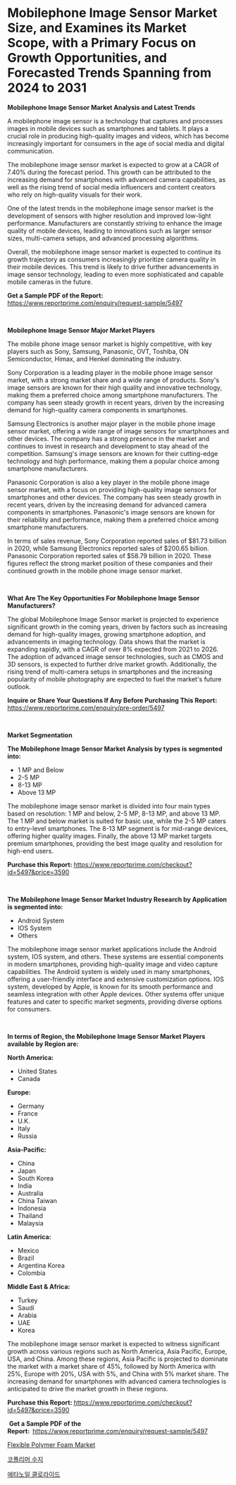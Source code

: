 <p><h1>Mobilephone Image Sensor Market Size, and Examines its Market Scope, with a Primary Focus on Growth Opportunities, and Forecasted Trends Spanning from 2024 to 2031</h1></p><p><strong>Mobilephone Image Sensor Market Analysis and Latest Trends</strong></p>
<p><p>A mobilephone image sensor is a technology that captures and processes images in mobile devices such as smartphones and tablets. It plays a crucial role in producing high-quality images and videos, which has become increasingly important for consumers in the age of social media and digital communication.</p><p>The mobilephone image sensor market is expected to grow at a CAGR of 7.40% during the forecast period. This growth can be attributed to the increasing demand for smartphones with advanced camera capabilities, as well as the rising trend of social media influencers and content creators who rely on high-quality visuals for their work.</p><p>One of the latest trends in the mobilephone image sensor market is the development of sensors with higher resolution and improved low-light performance. Manufacturers are constantly striving to enhance the image quality of mobile devices, leading to innovations such as larger sensor sizes, multi-camera setups, and advanced processing algorithms.</p><p>Overall, the mobilephone image sensor market is expected to continue its growth trajectory as consumers increasingly prioritize camera quality in their mobile devices. This trend is likely to drive further advancements in image sensor technology, leading to even more sophisticated and capable mobile cameras in the future.</p></p>
<p><strong>Get a Sample PDF of the Report:&nbsp;</strong> <a href="https://www.reportprime.com/enquiry/request-sample/5497">https://www.reportprime.com/enquiry/request-sample/5497</a></p>
<p>&nbsp;</p>
<p><strong>Mobilephone Image Sensor Major Market Players</strong></p>
<p><p>The mobile phone image sensor market is highly competitive, with key players such as Sony, Samsung, Panasonic, OVT, Toshiba, ON Semiconductor, Himax, and Henkel dominating the industry. </p><p>Sony Corporation is a leading player in the mobile phone image sensor market, with a strong market share and a wide range of products. Sony's image sensors are known for their high quality and innovative technology, making them a preferred choice among smartphone manufacturers. The company has seen steady growth in recent years, driven by the increasing demand for high-quality camera components in smartphones. </p><p>Samsung Electronics is another major player in the mobile phone image sensor market, offering a wide range of image sensors for smartphones and other devices. The company has a strong presence in the market and continues to invest in research and development to stay ahead of the competition. Samsung's image sensors are known for their cutting-edge technology and high performance, making them a popular choice among smartphone manufacturers.</p><p>Panasonic Corporation is also a key player in the mobile phone image sensor market, with a focus on providing high-quality image sensors for smartphones and other devices. The company has seen steady growth in recent years, driven by the increasing demand for advanced camera components in smartphones. Panasonic's image sensors are known for their reliability and performance, making them a preferred choice among smartphone manufacturers.</p><p>In terms of sales revenue, Sony Corporation reported sales of $81.73 billion in 2020, while Samsung Electronics reported sales of $200.65 billion. Panasonic Corporation reported sales of $58.79 billion in 2020. These figures reflect the strong market position of these companies and their continued growth in the mobile phone image sensor market.</p></p>
<p>&nbsp;</p>
<p><strong>What Are The Key Opportunities For Mobilephone Image Sensor Manufacturers?</strong></p>
<p><p>The global Mobilephone Image Sensor market is projected to experience significant growth in the coming years, driven by factors such as increasing demand for high-quality images, growing smartphone adoption, and advancements in imaging technology. Data shows that the market is expanding rapidly, with a CAGR of over 8% expected from 2021 to 2026. The adoption of advanced image sensor technologies, such as CMOS and 3D sensors, is expected to further drive market growth. Additionally, the rising trend of multi-camera setups in smartphones and the increasing popularity of mobile photography are expected to fuel the market's future outlook.</p></p>
<p><strong>Inquire or Share Your Questions If Any Before Purchasing This Report:</strong> <a href="https://www.reportprime.com/enquiry/pre-order/5497">https://www.reportprime.com/enquiry/pre-order/5497</a></p>
<p>&nbsp;</p>
<p><strong>Market Segmentation</strong></p>
<p><strong>The Mobilephone Image Sensor Market Analysis by types is segmented into:</strong></p>
<p><ul><li>1 MP and Below</li><li>2-5 MP</li><li>8-13 MP</li><li>Above 13 MP</li></ul></p>
<p><p>The mobilephone image sensor market is divided into four main types based on resolution: 1 MP and below, 2-5 MP, 8-13 MP, and above 13 MP. The 1 MP and below market is suited for basic use, while the 2-5 MP caters to entry-level smartphones. The 8-13 MP segment is for mid-range devices, offering higher quality images. Finally, the above 13 MP market targets premium smartphones, providing the best image quality and resolution for high-end users.</p></p>
<p><strong>Purchase this Report:&nbsp;</strong><a href="https://www.reportprime.com/checkout?id=5497&price=3590">https://www.reportprime.com/checkout?id=5497&price=3590</a></p>
<p>&nbsp;</p>
<p><strong>The Mobilephone Image Sensor Market Industry Research by Application is segmented into:</strong></p>
<p><ul><li>Android System</li><li>IOS System</li><li>Others</li></ul></p>
<p><p>The mobilephone image sensor market applications include the Android system, IOS system, and others. These systems are essential components in modern smartphones, providing high-quality image and video capture capabilities. The Android system is widely used in many smartphones, offering a user-friendly interface and extensive customization options. IOS system, developed by Apple, is known for its smooth performance and seamless integration with other Apple devices. Other systems offer unique features and cater to specific market segments, providing diverse options for consumers.</p></p>
<p>&nbsp;</p>
<p><strong>In terms of Region, the Mobilephone Image Sensor Market Players available by Region are:</strong></p>
<p>
    <p> <strong> North America: </strong>
        <ul>
            <li>United States</li>
            <li>Canada</li>
        </ul>
        </p> 
    <p> <strong> Europe: </strong>
        <ul>
            <li>Germany</li>
            <li>France</li>
            <li>U.K.</li>
            <li>Italy</li>
            <li>Russia</li>
        </ul>
        </p> 
    <p> <strong> Asia-Pacific: </strong>
        <ul>
            <li>China</li>
            <li>Japan</li>
            <li>South Korea</li>
            <li>India</li>
            <li>Australia</li>
            <li>China Taiwan</li>
            <li>Indonesia</li>
            <li>Thailand</li>
            <li>Malaysia</li>
        </ul>
        </p> 
    <p> <strong> Latin America: </strong>
        <ul>
            <li>Mexico</li>
            <li>Brazil</li>
            <li>Argentina Korea</li>
            <li>Colombia</li>
        </ul>
        </p> 
    <p> <strong> Middle East & Africa: </strong>
        <ul>
            <li>Turkey</li>
            <li>Saudi</li>
            <li>Arabia</li>
            <li>UAE</li>
            <li>Korea</li>
        </ul>
    </p>
    </p>
<p><p>The mobilephone image sensor market is expected to witness significant growth across various regions such as North America, Asia Pacific, Europe, USA, and China. Among these regions, Asia Pacific is projected to dominate the market with a market share of 45%, followed by North America with 25%, Europe with 20%, USA with 5%, and China with 5% market share. The increasing demand for smartphones with advanced camera technologies is anticipated to drive the market growth in these regions.</p></p>
<p><strong>Purchase this Report: </strong><a href="https://www.reportprime.com/checkout?id=5497&price=3590">https://www.reportprime.com/checkout?id=5497&price=3590</a></p>
<p>&nbsp;<strong>Get a Sample PDF of the Report:&nbsp;&nbsp;</strong><a href="https://www.reportprime.com/enquiry/request-sample/5497">https://www.reportprime.com/enquiry/request-sample/5497</a></p>
<p><strong></strong></p>
<p><p><a href="https://meowing-canidae-761.notion.site/Global-Flexible-Polymer-Foam-Market-Size-and-Market-Trends-Insights-and-Projections-from-2024-to-20-bccb677386ae409791d038cb94e8eaaf">Flexible Polymer Foam Market</a></p><p><a href="https://medium.com/@matthiasdkins856/%EA%B3%B5%EC%A4%91%ED%95%A9-%EC%88%98%EC%A7%80-%EC%8B%9C%EC%9E%A5-%EB%8F%99%ED%96%A5-%EB%B0%8F-%EC%8B%9C%EC%9E%A5-%EB%B6%84%EC%84%9D%EC%9D%80-2024-2031%EB%85%84%EC%9D%84-%EB%8C%80%EC%83%81%EC%9C%BC%EB%A1%9C-%EC%98%88%EC%B8%A1%EB%90%A9%EB%8B%88%EB%8B%A4-756990a3a797">코폴리머 수지</a></p><p><a href="https://medium.com/@minimini78678/%EC%97%90%ED%83%80%EB%85%B8%EC%9D%BC-%ED%81%B4%EB%A1%9C%EB%9D%BC%EC%9D%B4%EB%93%9C-%EC%8B%9C%EC%9E%A5%EC%9D%80-%EC%8B%9C%EC%9E%A5-%EC%A0%90%EC%9C%A0%EC%9C%A8-%EC%8B%9C%EC%9E%A5-%ED%8A%B8%EB%A0%8C%EB%93%9C-%EB%B0%8F-%EC%8B%9C%EC%9E%A5-%EC%84%B1%EC%9E%A5%EC%97%90-%EA%B4%80%ED%95%9C-%EC%A0%95%EB%B3%B4%EB%A5%BC-%EC%A0%9C%EA%B3%B5%ED%95%A9%EB%8B%88%EB%8B%A4-db4f3ab88f86">에타노일 클로라이드</a></p></p>